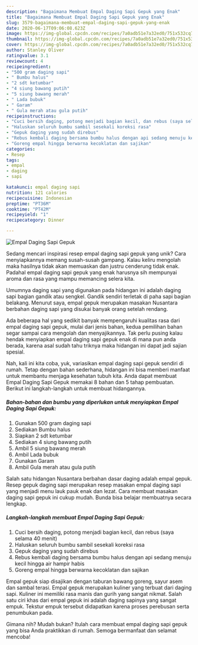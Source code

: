 ```yaml
---
description: "Bagaimana Membuat Empal Daging Sapi Gepuk yang Enak"
title: "Bagaimana Membuat Empal Daging Sapi Gepuk yang Enak"
slug: 3579-bagaimana-membuat-empal-daging-sapi-gepuk-yang-enak
date: 2020-06-17T09:06:08.623Z
image: https://img-global.cpcdn.com/recipes/7a0adb51e7a32ed0/751x532cq70/empal-daging-sapi-gepuk-foto-resep-utama.jpg
thumbnail: https://img-global.cpcdn.com/recipes/7a0adb51e7a32ed0/751x532cq70/empal-daging-sapi-gepuk-foto-resep-utama.jpg
cover: https://img-global.cpcdn.com/recipes/7a0adb51e7a32ed0/751x532cq70/empal-daging-sapi-gepuk-foto-resep-utama.jpg
author: Stanley Oliver
ratingvalue: 3.1
reviewcount: 4
recipeingredient:
- "500 gram daging sapi"
- " Bumbu halus"
- "2 sdt ketumbar"
- "4 siung bawang putih"
- "5 siung bawang merah"
- " Lada bubuk"
- " Garam"
- " Gula merah atau gula putih"
recipeinstructions:
- "Cuci bersih daging, potong menjadi bagian kecil, dan rebus (saya selama 40 menit)"
- "Haluskan seluruh bumbu sambil sesekali koreksi rasa"
- "Gepuk daging yang sudah direbus"
- "Rebus kembali daging bersama bumbu halus dengan api sedang menuju kecil hingga air hampir habis"
- "Goreng empal hingga berwarna kecoklatan dan sajikan"
categories:
- Resep
tags:
- empal
- daging
- sapi

katakunci: empal daging sapi 
nutrition: 121 calories
recipecuisine: Indonesian
preptime: "PT36M"
cooktime: "PT42M"
recipeyield: "1"
recipecategory: Dinner

---
```



![Empal Daging Sapi Gepuk](https://img-global.cpcdn.com/recipes/7a0adb51e7a32ed0/751x532cq70/empal-daging-sapi-gepuk-foto-resep-utama.jpg)

Sedang mencari inspirasi resep empal daging sapi gepuk yang unik? Cara menyiapkannya memang susah-susah gampang. Kalau keliru mengolah maka hasilnya tidak akan memuaskan dan justru cenderung tidak enak. Padahal empal daging sapi gepuk yang enak harusnya sih mempunyai aroma dan rasa yang mampu memancing selera kita.

Umumnya daging sapi yang digunakan pada hidangan ini adalah daging sapi bagian gandik atau sengkel. Gandik sendiri terletak di paha sapi bagian belakang. Menurut saya, empal gepuk merupakan masakan Nusantara berbahan daging sapi yang disukai banyak orang setelah rendang.

Ada beberapa hal yang sedikit banyak mempengaruhi kualitas rasa dari empal daging sapi gepuk, mulai dari jenis bahan, kedua pemilihan bahan segar sampai cara mengolah dan menyajikannya. Tak perlu pusing kalau hendak menyiapkan empal daging sapi gepuk enak di mana pun anda berada, karena asal sudah tahu triknya maka hidangan ini dapat jadi sajian spesial.


Nah, kali ini kita coba, yuk, variasikan empal daging sapi gepuk sendiri di rumah. Tetap dengan bahan sederhana, hidangan ini bisa memberi manfaat untuk membantu menjaga kesehatan tubuh kita. Anda dapat membuat Empal Daging Sapi Gepuk memakai 8 bahan dan 5 tahap pembuatan. Berikut ini langkah-langkah untuk membuat hidangannya.

<!--inarticleads1-->

##### Bahan-bahan dan bumbu yang diperlukan untuk menyiapkan Empal Daging Sapi Gepuk:

1. Gunakan 500 gram daging sapi
1. Sediakan  Bumbu halus
1. Siapkan 2 sdt ketumbar
1. Sediakan 4 siung bawang putih
1. Ambil 5 siung bawang merah
1. Ambil  Lada bubuk
1. Gunakan  Garam
1. Ambil  Gula merah atau gula putih


Salah satu hidangan Nusantara berbahan dasar daging adalah empal gepuk. Resep gepuk daging sapi merupakan resep masakan empal daging sapi yang menjadi menu lauk pauk enak dan lezat. Cara membuat masakan daging sapi gepuk ini cukup mudah. Bunda bisa belajar membuatnya secara lengkap. 

<!--inarticleads2-->

##### Langkah-langkah membuat Empal Daging Sapi Gepuk:

1. Cuci bersih daging, potong menjadi bagian kecil, dan rebus (saya selama 40 menit)
1. Haluskan seluruh bumbu sambil sesekali koreksi rasa
1. Gepuk daging yang sudah direbus
1. Rebus kembali daging bersama bumbu halus dengan api sedang menuju kecil hingga air hampir habis
1. Goreng empal hingga berwarna kecoklatan dan sajikan


Empal gepuk siap disajikan dengan taburan bawang goreng, sayur asem dan sambal terasi. Empal gepuk merupakan kuliner yang terbuat dari daging sapi. Kuliner ini memiliki rasa manis dan gurih yang sangat nikmat. Salah satu ciri khas dari empal gepuk ini adalah daging sapinya yang sangat empuk. Tekstur empuk tersebut didapatkan karena proses perebusan serta penumbukan pada. 

Gimana nih? Mudah bukan? Itulah cara membuat empal daging sapi gepuk yang bisa Anda praktikkan di rumah. Semoga bermanfaat dan selamat mencoba!
